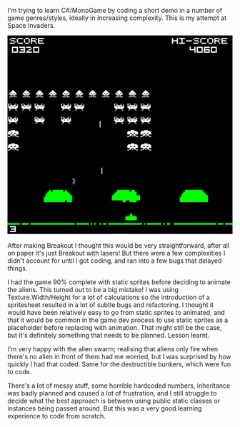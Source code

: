 <p>I'm trying to learn C#/MonoGame by coding a short demo in a number of game genres/styles, ideally in increasing complexity. This is my attempt at Space Invaders.</p>
<p>
<img src=https://github.com/defaultroot1/spaceinvaders01/blob/master/spaceInvadersScreenshot.png>
</p>
<p>After making Breakout I thought this would be very straightforward, after all on paper it's just Breakout with lasers! But there were a few complexities I didn't account for until I got coding, and ran into a few bugs that delayed things.</p>
<p>I had the game 90% complete with static sprites before deciding to animate the aliens. This turned out to be a big mistake! I was using Texture.Width/Height for a lot of calculations so the introduction of a spritesheet resulted in a lot of subtle bugs and refactoring. I thought it would have been relatively easy to go from static sprites to animated, and that it would be common in the game dev process to use static sprites as a placeholder before replacing with animation. That might still be the case, but it's definitely something that needs to be planned. Lesson learnt.</p>
<p>I'm very happy with the alien swarm; realising that aliens only fire when there's no alien in front of them had me worried, but I was surprised by how quickly I had that coded. Same for the destructible bunkers, which were fun to code.</p>
<p>There's a lot of messy stuff, some horrible hardcoded numbers, inheritance was badly planned and caused a lot of frustration, and I still struggle to decide what the best approach is between using public static classes or instances being passed around. But this was a very good learning experience to code from scratch.</p>
